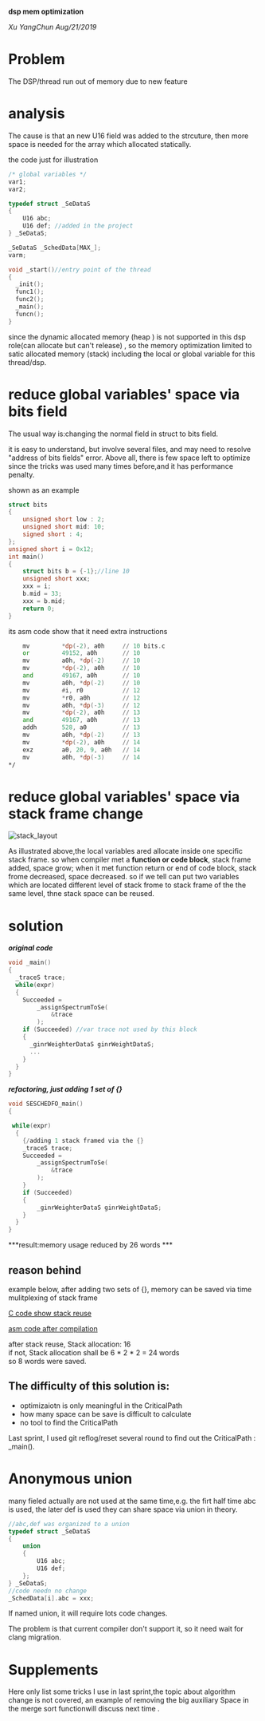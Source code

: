 ﻿**dsp mem optimization**

*Xu YangChun Aug/21/2019*

# Problem
The DSP/thread run out of memory due to new feature

# analysis
The cause is that an new U16 field was added to the strcuture, then more space is needed for the array which allocated statically.

the code just for illustration

```c
/* global variables */
var1;
var2;

typedef struct _SeDataS
{
	U16 abc;
	U16 def; //added in the project
} _SeDataS;

_SeDataS _SchedData[MAX_];
varm;

void _start()//entry point of the thread
{
  _init();
  func1();
  func2();
  _main();
  funcn();
}
```  

since the dynamic allocated memory (heap ) is not supported in this dsp role(can allocate but can't release) , 
so the memory optimization limited to satic allocated memory (stack) including the local or global variable for this thread/dsp.

<!-- pagebreak -->
# reduce global variables' space via bits field
The usual way is:changing the normal field in struct to bits field. 

it is easy to understand, but involve several files, and may need to resolve "address of bits fields" error. Above all,  there is few space left to optimize since the tricks was used many times before,and it has performance penalty. 

shown as an example 
```c
struct bits
{
	unsigned short low : 2;
	unsigned short mid: 10;
	signed short : 4;
};
unsigned short i = 0x12;
int main()
{
	struct bits b = {-1};//line 10
	unsigned short xxx;
	xxx = i;
	b.mid = 33;
	xxx = b.mid;
	return 0;
}
```
its asm code show that it need extra instructions 
```asm
	mv         *dp(-2), a0h 	// 10 bits.c
	or         49152, a0h   	// 10
	mv         a0h, *dp(-2) 	// 10
	mv         *dp(-2), a0h 	// 10
	and        49167, a0h   	// 10
	mv         a0h, *dp(-2) 	// 10
	mv         #i, r0       	// 12
	mv         *r0, a0h     	// 12
	mv         a0h, *dp(-3) 	// 12
	mv         *dp(-2), a0h 	// 13
	and        49167, a0h   	// 13
	addh       528, a0      	// 13
	mv         a0h, *dp(-2) 	// 13
	mv         *dp(-2), a0h 	// 14
	exz        a0, 20, 9, a0h	// 14
	mv         a0h, *dp(-3) 	// 14
*/
```
# reduce global variables' space via stack frame change 
![stack_layout](stack_layout.png)

As illustrated above,the local variables ared allocate inside one specific stack frame. so when compiler met a **function or code block**, stack frame added, space grow; when it met function return or end of code block, stack frome decreased, space decreased. 
so if we tell can put two variables which are located different level of stack frome to stack frame of the the same level, 
 thne stack space can be reused.


# solution
***original code***
```c
void _main()
{
  _traceS trace;
  while(expr)
  {
    Succeeded =
        _assignSpectrumToSe(
            &trace
        );
    if (Succeeded) //var trace not used by this block 
    {
      _ginrWeighterDataS ginrWeightDataS;
	  ... 
    }    
  }
}
```
***refactoring, just adding 1 set of {}***
```c
void SESCHEDFO_main()
{

 while(expr)
  {
    {/adding 1 stack framed via the {}
    _traceS trace;
    Succeeded =
        _assignSpectrumToSe(
            &trace
        );
    }
    if (Succeeded)
    {
        _ginrWeighterDataS ginrWeightDataS;
    }    
  }
}
```
***result:memory usage reduced by 26 words ***

## reason behind
example below, after adding two sets of {}, memory can be saved via time mulitplexing of stack frame

[C code show stack reuse](flacc/stack_reuse.c)

[asm code after compilation](flacc/stack_reuse.s)

after stack reuse, Stack allocation: 16 <br>
if not, Stack allocation shall be 6 * 2 * 2 = 24 words<br>
so 8 words were saved.


## The difficulty of this solution is:
* optimizaiotn is only meaningful in the CriticalPath
* how many space can be save is difficult to calculate
* no tool to find the CriticalPath

Last sprint, I used git reflog/reset several round to find out the CriticalPath : _main().

# Anonymous union
many fieled actually are not used at the same time,e.g. the firt half time abc is used, the later def is used they can share space via union in theory.

```c
//abc,def was organized to a union
typedef struct _SeDataS
{
	union
	{
		U16 abc;
		U16 def;
	};
} _SeDataS;	
//code needn no change
_SchedData[i].abc = xxx;
```
If named union, it will require lots code changes.

The problem  is that current compiler don't support it, so it need wait for clang migration.


# Supplements
Here only list some tricks I use in last sprint,the topic about algorithm change is not covered, an example of removing the big auxiliary Space in the merge sort functionwill discuss next time .



